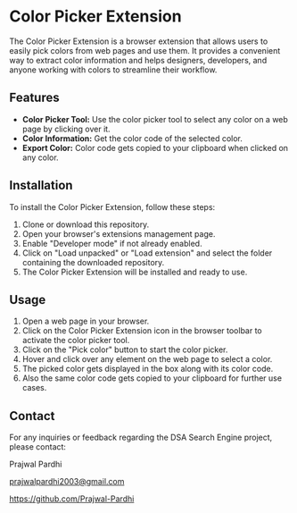 # Color Picker Extension

The Color Picker Extension is a browser extension that allows users to easily pick colors from web pages and use them. It provides a convenient way to extract color information and helps designers, developers, and anyone working with colors to streamline their workflow.

## Features

- **Color Picker Tool:** Use the color picker tool to select any color on a web page by clicking over it.
- **Color Information:** Get the color code of the selected color.
- **Export Color:** Color code gets copied to your clipboard when clicked on any color.

## Installation

To install the Color Picker Extension, follow these steps:

1. Clone or download this repository.
2. Open your browser's extensions management page.
3. Enable "Developer mode" if not already enabled.
4. Click on "Load unpacked" or "Load extension" and select the folder containing the downloaded repository.
5. The Color Picker Extension will be installed and ready to use.

## Usage

1. Open a web page in your browser.
2. Click on the Color Picker Extension icon in the browser toolbar to activate the color picker tool.
3. Click on the "Pick color" button to start the color picker.
4. Hover and click over any element on the web page to select a color.
5. The picked color gets displayed in the box along with its color code.
6. Also the same color code gets copied to your clipboard for further use cases.

## Contact
For any inquiries or feedback regarding the DSA Search Engine project, please contact:


  Prajwal Pardhi
  
  prajwalpardhi2003@gmail.com
  
  https://github.com/Prajwal-Pardhi

